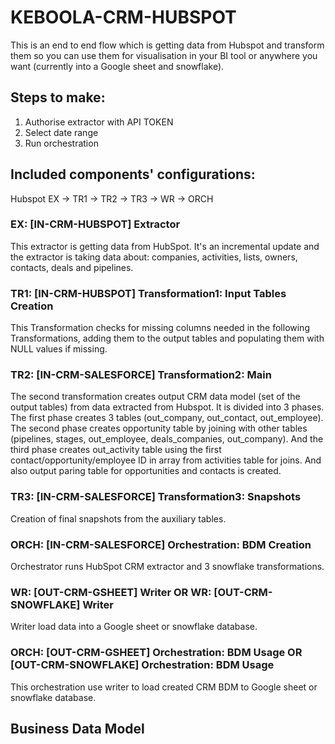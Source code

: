# KEBOOLA-CRM-HUBSPOT

This is an end to end flow which is getting data from Hubspot and transform them so you can use them for visualisation in your BI tool or anywhere you want (currently into a Google sheet and snowflake).

## Steps to make:
1. Authorise extractor with API TOKEN
2. Select date range
3. Run orchestration

## Included components' configurations:

Hubspot EX -> TR1 -> TR2 -> TR3 -> WR -> ORCH


### EX: [IN-CRM-HUBSPOT] Extractor

This extractor is getting data from HubSpot. It's an incremental update and the extractor is taking data about: companies, activities, lists, owners, contacts, deals and pipelines.

### TR1: [IN-CRM-HUBSPOT] Transformation1: Input Tables Creation

This Transformation checks for missing columns needed in the following Transformations, adding them to the output tables and populating them with NULL values if missing.

### TR2: [IN-CRM-SALESFORCE] Transformation2: Main

The second transformation creates output CRM data model (set of the output tables) from data extracted from Hubspot. It is divided into 3 phases.
The first phase creates 3 tables (out_company, out_contact, out_employee). The second phase creates opportunity table by joining with other tables (pipelines, stages, out_employee, deals_companies, out_company).
And the third phase creates out_activity table using the first contact/opportunity/employee ID in array from activities table for joins. And also output paring table for opportunities and contacts is created.

### TR3: [IN-CRM-SALESFORCE] Transformation3: Snapshots

Creation of final snapshots from the auxiliary tables.

### ORCH: [IN-CRM-SALESFORCE] Orchestration: BDM Creation

Orchestrator runs HubSpot CRM extractor and 3 snowflake transformations.

### WR: [OUT-CRM-GSHEET] Writer OR WR: [OUT-CRM-SNOWFLAKE] Writer

Writer load data into a Google sheet or snowflake database.

### ORCH: [OUT-CRM-GSHEET] Orchestration: BDM Usage OR [OUT-CRM-SNOWFLAKE] Orchestration: BDM Usage

This orchestration use writer to load created CRM BDM to Google sheet or snowflake database.


## Business Data Model



